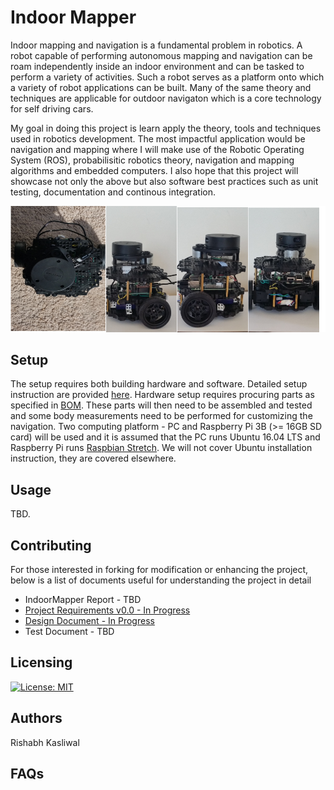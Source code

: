 # Indoor Mapper
Indoor mapping and navigation is a fundamental problem in robotics. A robot capable of performing autonomous mapping and navigation can be roam independently inside an indoor environment and can be tasked to perform a variety of activities. Such a robot serves as a platform onto which a variety of robot applications can be built. Many of the same theory and techniques are applicable for outdoor navigaton which is a core technology for self driving cars. 

My goal in doing this project is learn apply the theory, tools and techniques used in robotics development. The most impactful application would be navigation and mapping where I will make use of the Robotic Operating System (ROS), probabilisitic robotics theory, navigation and mapping algorithms and embedded computers. I also hope that this project will showcase not only the above but also software best practices such as unit testing, documentation and continous integration. 


![picture of IndoorMapper with sensor labels](images/indoor_mapper.jpg)


## Setup
The setup requires both building hardware and software. Detailed setup instruction are provided [here](./Setup.md). Hardware setup requires procuring parts as specified in [BOM](./design/Design.md/#bom). These parts will then need to be assembled and tested and some body measurements need to be performed for customizing the navigation. Two computing platform - PC and Raspberry Pi 3B (>= 16GB SD card) will be used and it is assumed that the PC runs Ubuntu 16.04 LTS and Raspberry Pi runs [Raspbian Stretch](https://www.raspberrypi.org/downloads/raspbian/). We will not cover Ubuntu installation instruction, they are covered elsewhere. 

## Usage
TBD. 
<!--
- add gif showing demo 
-->

## Contributing
For those interested in forking for modification or enhancing the project, below is a list of documents useful for understanding the project in detail
- IndoorMapper Report - TBD
- [Project Requirements v0.0 - In Progress](Requirements.md)
- [Design Document - In Progress](design/Design.md)
- Test Document - TBD

## Licensing
[![License: MIT](https://img.shields.io/badge/License-MIT-yellow.svg)](https://opensource.org/licenses/MIT)
## Authors
Rishabh Kasliwal

## FAQs


